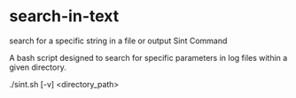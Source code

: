 # search-in-text
 search for a specific string in a file or output
 Sint Command


A bash script designed to search for specific parameters in log files within a given directory.

  ./sint.sh [-v] <directory_path> <param1> <param2>
